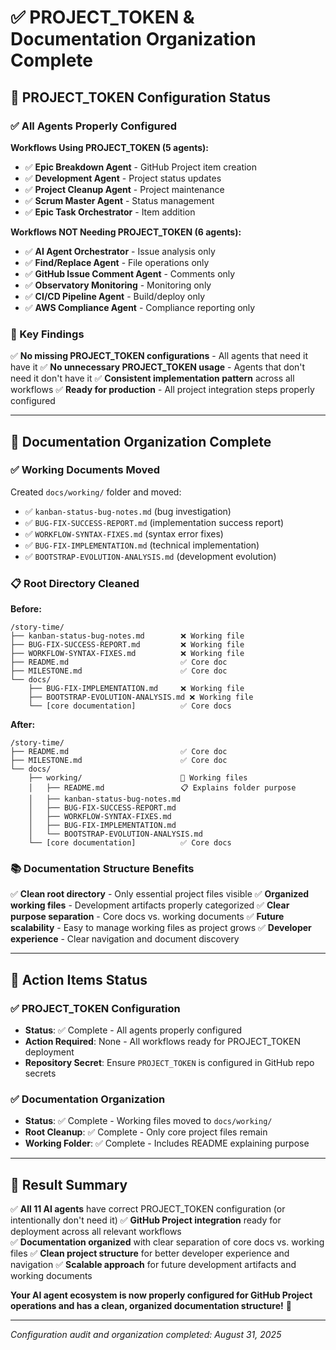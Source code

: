 # ✅ PROJECT_TOKEN & Documentation Organization Complete

## 🔐 PROJECT_TOKEN Configuration Status

### **✅ All Agents Properly Configured**

**Workflows Using PROJECT_TOKEN (5 agents):**

- ✅ **Epic Breakdown Agent** - GitHub Project item creation
- ✅ **Development Agent** - Project status updates
- ✅ **Project Cleanup Agent** - Project maintenance
- ✅ **Scrum Master Agent** - Status management
- ✅ **Epic Task Orchestrator** - Item addition

**Workflows NOT Needing PROJECT_TOKEN (6 agents):**

- ✅ **AI Agent Orchestrator** - Issue analysis only
- ✅ **Find/Replace Agent** - File operations only
- ✅ **GitHub Issue Comment Agent** - Comments only
- ✅ **Observatory Monitoring** - Monitoring only
- ✅ **CI/CD Pipeline Agent** - Build/deploy only
- ✅ **AWS Compliance Agent** - Compliance reporting only

### **🎯 Key Findings**

✅ **No missing PROJECT_TOKEN configurations** - All agents that need it have it
✅ **No unnecessary PROJECT_TOKEN usage** - Agents that don't need it don't have it
✅ **Consistent implementation pattern** across all workflows
✅ **Ready for production** - All project integration steps properly configured

---

## 📁 Documentation Organization Complete

### **✅ Working Documents Moved**

Created `docs/working/` folder and moved:

- ✅ `kanban-status-bug-notes.md` (bug investigation)
- ✅ `BUG-FIX-SUCCESS-REPORT.md` (implementation success report)
- ✅ `WORKFLOW-SYNTAX-FIXES.md` (syntax error fixes)
- ✅ `BUG-FIX-IMPLEMENTATION.md` (technical implementation)
- ✅ `BOOTSTRAP-EVOLUTION-ANALYSIS.md` (development evolution)

### **📋 Root Directory Cleaned**

**Before:**

```
/story-time/
├── kanban-status-bug-notes.md        ❌ Working file
├── BUG-FIX-SUCCESS-REPORT.md         ❌ Working file
├── WORKFLOW-SYNTAX-FIXES.md          ❌ Working file
├── README.md                         ✅ Core doc
├── MILESTONE.md                      ✅ Core doc
└── docs/
    ├── BUG-FIX-IMPLEMENTATION.md     ❌ Working file
    ├── BOOTSTRAP-EVOLUTION-ANALYSIS.md ❌ Working file
    └── [core documentation]          ✅ Core docs
```

**After:**

```
/story-time/
├── README.md                         ✅ Core doc
├── MILESTONE.md                      ✅ Core doc
└── docs/
    ├── working/                      📁 Working files
    │   ├── README.md                 📋 Explains folder purpose
    │   ├── kanban-status-bug-notes.md
    │   ├── BUG-FIX-SUCCESS-REPORT.md
    │   ├── WORKFLOW-SYNTAX-FIXES.md
    │   ├── BUG-FIX-IMPLEMENTATION.md
    │   └── BOOTSTRAP-EVOLUTION-ANALYSIS.md
    └── [core documentation]          ✅ Core docs
```

### **📚 Documentation Structure Benefits**

✅ **Clean root directory** - Only essential project files visible
✅ **Organized working files** - Development artifacts properly categorized
✅ **Clear purpose separation** - Core docs vs. working documents
✅ **Future scalability** - Easy to manage working files as project grows
✅ **Developer experience** - Clear navigation and document discovery

---

## 🎯 Action Items Status

### ✅ **PROJECT_TOKEN Configuration**

- **Status**: ✅ Complete - All agents properly configured
- **Action Required**: None - All workflows ready for PROJECT_TOKEN deployment
- **Repository Secret**: Ensure `PROJECT_TOKEN` is configured in GitHub repo secrets

### ✅ **Documentation Organization**

- **Status**: ✅ Complete - Working files moved to `docs/working/`
- **Root Cleanup**: ✅ Complete - Only core project files remain
- **Working Folder**: ✅ Complete - Includes README explaining purpose

---

## 🚀 **Result Summary**

✅ **All 11 AI agents** have correct PROJECT_TOKEN configuration (or intentionally don't need it)
✅ **GitHub Project integration** ready for deployment across all relevant workflows  
✅ **Documentation organized** with clear separation of core docs vs. working files
✅ **Clean project structure** for better developer experience and navigation
✅ **Scalable approach** for future development artifacts and working documents

**Your AI agent ecosystem is now properly configured for GitHub Project operations and has a clean, organized documentation structure!** 🎉

---

_Configuration audit and organization completed: August 31, 2025_
